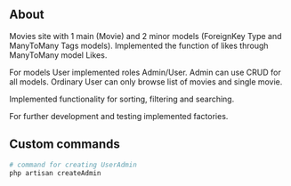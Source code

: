 ## About
Movies site with 1 main (Movie) and 2 minor models (ForeignKey Type and ManyToMany Tags models). 
Implemented the function of likes through ManyToMany model Likes.

For models User implemented roles Admin/User. Admin can use CRUD for all models. Ordinary User can only browse list of movies and single movie.

Implemented  functionality for sorting, filtering and searching.

For further development and testing implemented factories.

## Custom commands

```bash
# command for creating UserAdmin
php artisan createAdmin
```
